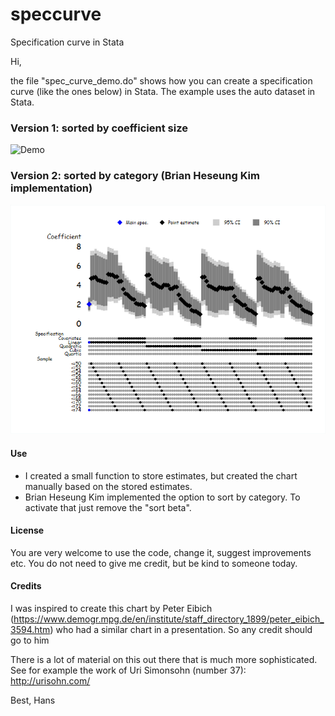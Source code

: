 # speccurve
 Specification curve in Stata


Hi, 

the file "spec_curve_demo.do" shows how you can create  a specification curve (like the ones below) in Stata. The example uses the auto dataset in Stata. 


### Version 1: sorted by coefficient size

![Demo](demo.png)


### Version 2: sorted by category (Brian Heseung Kim implementation)
![Demo](demo_sorted_by_category.png)


#### Use 

* I created a small function to store estimates, but created the chart manually based on the stored estimates. 
* Brian Heseung Kim implemented the option to sort by category. To activate that just remove the "sort beta". 

#### License 
You are very welcome to use the code, change it, suggest improvements etc. You do not need to give me credit, but be kind to someone today. 


#### Credits
I was inspired to create this chart by Peter Eibich (https://www.demogr.mpg.de/en/institute/staff_directory_1899/peter_eibich_3594.htm) who had a similar chart in a presentation. So any credit should go to him

There is a lot of material on this out there that is much more sophisticated. See for example the work of Uri Simonsohn (number 37): http://urisohn.com/


Best,
Hans


